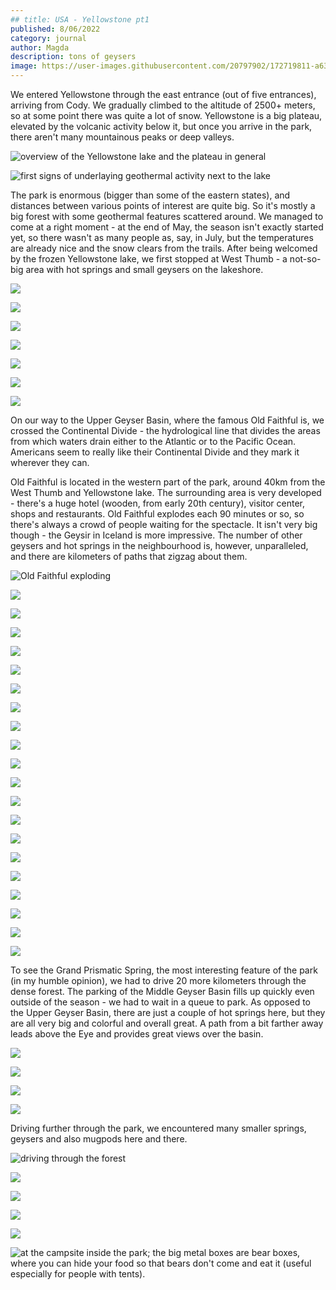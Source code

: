 ```yaml
---
## title: USA - Yellowstone pt1
published: 8/06/2022
category: journal
author: Magda
description: tons of geysers
image: https://user-images.githubusercontent.com/20797902/172719811-a63bed00-d483-44d1-a762-53097afb75d7.jpg
---
```


We entered Yellowstone through the east entrance (out of five entrances), arriving from Cody. We gradually climbed to the altitude of 2500+ meters, so at some point there was quite a lot of snow. Yellowstone is a big plateau, elevated by the volcanic activity below it, but once you arrive in the park, there aren't many mountainous peaks or deep valleys. 

![overview of the Yellowstone lake and the plateau in general](https://user-images.githubusercontent.com/20797902/172718818-019a9a92-3a56-4f4b-8aef-71904c1ff2cb.jpg)

![first signs of underlaying geothermal activity next to the lake](https://user-images.githubusercontent.com/20797902/172718821-7e5ede89-5a1c-4cd0-b99f-10a70da1358e.jpg)

The park is enormous (bigger than some of the eastern states), and distances between various points of interest are quite big. So it's mostly a big forest with some geothermal features scattered around. We managed to come at a right moment - at the end of May, the season isn't exactly started yet, so there wasn't as many people as, say, in July, but the temperatures are already nice and the snow clears from the trails. After being welcomed by the frozen Yellowstone lake, we first stopped at West Thumb - a not-so-big area with hot springs and small geysers on the lakeshore. 

![](https://user-images.githubusercontent.com/20797902/172718932-6a9d5df6-27ed-4ab6-bbcb-8b05014f923a.jpg)

![](https://user-images.githubusercontent.com/20797902/172718956-37d52a80-f0ca-4001-b812-a590edd74046.jpg)

![](https://user-images.githubusercontent.com/20797902/172718969-3d7df9d2-e71a-4b45-ac56-3be4a5218a52.jpg)

![](https://user-images.githubusercontent.com/20797902/172718974-52895584-22b0-4915-9238-fea162666f80.jpg)

![](https://user-images.githubusercontent.com/20797902/172718978-cf8aefe4-083d-42ef-9836-e57e4c0aec19.jpg)

![](https://user-images.githubusercontent.com/20797902/172718990-53515386-c11c-4694-929e-6c17b7c4ae9d.jpg)

![](https://user-images.githubusercontent.com/20797902/172719006-0ce1a254-f3c2-4a24-8f4a-6c16ebdd1f71.jpg)

On our way to the Upper Geyser Basin, where the famous Old Faithful is, we crossed the Continental Divide - the hydrological line that divides the areas from which waters drain either to the Atlantic or to the Pacific Ocean. Americans seem to really like their Continental Divide and they mark it wherever they can. 

Old Faithful is located in the western part of the park, around 40km from the West Thumb and Yellowstone lake. The surrounding area is very developed - there's a huge hotel (wooden, from early 20th century), visitor center, shops and restaurants. Old Faithful explodes each 90 minutes or so, so there's always a crowd of people waiting for the spectacle. It isn't very big though - the Geysir in Iceland is more impressive. The number of other geysers and hot springs in the neighbourhood is, however, unparalleled, and there are kilometers of paths that zigzag about them.

![Old Faithful exploding](https://user-images.githubusercontent.com/20797902/172720745-1dc8fe5b-6184-44ab-85d5-4f7c1769a69f.jpg)

![](https://user-images.githubusercontent.com/20797902/172719548-af24ee6b-7321-44a0-8c35-4e92fd61d695.jpg)

![](https://user-images.githubusercontent.com/20797902/172719712-2beda5c1-5c83-495e-92e5-22a05779d3d6.jpg)

![](https://user-images.githubusercontent.com/20797902/172719811-a63bed00-d483-44d1-a762-53097afb75d7.jpg)

![](https://user-images.githubusercontent.com/20797902/172719929-a59191d5-4e0b-4ff8-8af2-14068a7fec16.jpg)

![](https://user-images.githubusercontent.com/20797902/172720017-2052b65e-73e2-483b-bda5-2c732364f7cf.jpg)

![](https://user-images.githubusercontent.com/20797902/172720149-e4a880e9-a7ce-465e-a0dc-abe89e65eb3d.jpg)

![](https://user-images.githubusercontent.com/20797902/172720196-e618ed74-f649-470a-81ef-68f849cb023b.jpg)

![](https://user-images.githubusercontent.com/20797902/172720230-03f409ce-7071-4d2a-bbb3-e1731beb6daf.jpg)

![](https://user-images.githubusercontent.com/20797902/172720329-a9ec4300-60df-402e-be35-e9ab6c4a7f8e.jpg)

![](https://user-images.githubusercontent.com/20797902/172720381-3ba9c244-d126-4364-a8be-4b320d83a6a8.jpg)

![](https://user-images.githubusercontent.com/20797902/172720421-4a3bfad4-c4df-422f-9d0e-8b341a3c3dfd.jpg)

![](https://user-images.githubusercontent.com/20797902/172720438-4e22cf4e-daf3-43d2-a619-b9e7def9b5df.jpg)

![](https://user-images.githubusercontent.com/20797902/172720447-b31b4153-e336-4f61-b94e-5303b7f4b752.jpg)

![](https://user-images.githubusercontent.com/20797902/172720458-2f707b0d-19f6-4d59-9ee8-2e7f78a98e5a.jpg)

![](https://user-images.githubusercontent.com/20797902/172720485-ccbc5bdb-41bb-4c20-828e-70e1c59a2074.jpg)

![](https://user-images.githubusercontent.com/20797902/172720534-9a56871e-5c8b-45f3-b4cb-4bcf326df00f.jpg)

![](https://user-images.githubusercontent.com/20797902/172720559-eb28f4cc-a28f-41d3-a26d-486129d21f30.jpg)

![](https://user-images.githubusercontent.com/20797902/172720582-450ec164-614e-4f54-ac9f-3014af2bcb18.jpg)

![](https://user-images.githubusercontent.com/20797902/172720602-742e6790-4ac8-4979-91ea-0a359d24acb3.jpg)

![](https://user-images.githubusercontent.com/20797902/172720621-f0c1d53e-9df1-41ce-9c6d-6c89f1657542.jpg)


To see the Grand Prismatic Spring, the most interesting feature of the park (in my humble opinion), we had to drive 20 more kilometers through the dense forest. The parking of the Middle Geyser Basin fills up quickly even outside of the season - we had to wait in a queue to park. As opposed to the Upper Geyser Basin, there are just a couple of hot springs here, but they are all very big and colorful and overall great. A path from a bit farther away leads above the Eye and provides great views over the basin.

![](https://user-images.githubusercontent.com/20797902/172720982-9e93668f-1ec3-4808-a6fe-c8e11f28802f.jpg)

![](https://user-images.githubusercontent.com/20797902/172721007-707e94f3-e502-4415-8dce-26fb189dc313.jpg)

![](https://user-images.githubusercontent.com/20797902/172721015-45f284fb-cdbc-4432-bec4-8bbf3e618a34.jpg)

![](https://user-images.githubusercontent.com/20797902/172721249-f7726081-e3bb-4b5c-b780-2cf738d5c244.jpg)

Driving further through the park, we encountered many smaller springs, geysers and also mugpods here and there. 

![driving through the forest](https://user-images.githubusercontent.com/20797902/172721295-9b52fdde-4477-49ad-9981-43d522e9729b.jpg)

![](https://user-images.githubusercontent.com/20797902/172721345-dab2c599-e655-483e-9a87-1f10b01e999a.jpg)

![](https://user-images.githubusercontent.com/20797902/172721361-99bba24e-ef7e-4bdf-b7f5-1b6beae1e6ba.jpg)

![](https://user-images.githubusercontent.com/20797902/172721383-f18587a2-c903-41ca-8b4c-49e4265fdddf.jpg)

![](https://user-images.githubusercontent.com/20797902/172721464-648035cb-9ac4-43ef-bcc6-c6bb368e19e4.jpg)


![at the campsite inside the park; the big metal boxes are bear boxes, where you can hide your food so that bears don't come and eat it (useful especially for people with tents).](https://user-images.githubusercontent.com/20797902/172721479-ce09fba9-413d-4fc0-844f-0b01f4746b8e.jpg)





